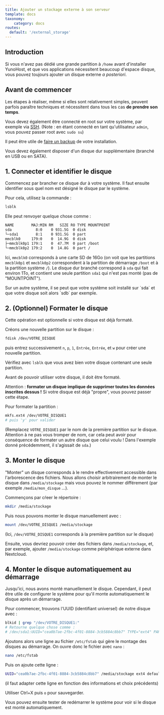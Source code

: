 ```yaml
---
title: Ajouter un stockage externe à son serveur
template: docs
taxonomy:
    category: docs
routes:
  default: '/external_storage'
---
```


## Introduction

Si vous n'avez pas dédié une grande partition à `/home` avant d'installer YunoHost, et que vos applications nécessitent beaucoup d'espace disque, vous pouvez toujours ajouter un disque externe *a posteriori*.

## Avant de commencer

Les étapes à réaliser, même si elles sont relativement simples, peuvent parfois paraître techniques et nécessitent dans tous les cas **de prendre son temps**.

Vous devez également être connecté en root sur votre système, par exemple via [SSH](/ssh). (Note : en étant connecté en tant qu'utilisateur `admin`, vous pouvez passer root avec `sudo su`)

Il peut être utile de [faire un backup](/backup) de votre installation.

Vous devez également disposer d'un disque dur supplémentaire (branché en USB ou en SATA).

## 1. Connecter et identifier le disque

Commencez par brancher ce disque dur à votre système. Il faut ensuite identifier sous quel nom est désigné le disque par le système.

Pour cela, utilisez la commande :

```bash
lsblk
```

Elle peut renvoyer quelque chose comme :

```bash
NAME        MAJ:MIN RM   SIZE RO TYPE MOUNTPOINT
sda           8:0    0 931.5G  0 disk
└─sda1        8:1    0 931.5G  0 part
mmcblk0     179:0    0  14.9G  0 disk
├─mmcblk0p1 179:1    0  47.7M  0 part /boot
└─mmcblk0p2 179:2    0  14.8G  0 part /
```

Ici, `mmcblk0` corresponds à une carte SD de 16Go (on voit que les partitions `mmcblk0p1` et `mmcblk0p2` correspondent à la partition de démarrage `/boot` et à la partition système `/`). Le disque dur branché correspond à `sda` qui fait environ 1To, et contient une seule partition `sda1` qui n'est pas monté (pas de "MOUNTPOINT").

<div class="alert alert-warning" markdown="1">
<span class="glyphicon glyphicon-warning-sign"></span> Sur un autre système, il se peut que votre système soit installé sur `sda` et que votre disque soit alors `sdb` par exemple.
</div>

## 2. (Optionnel) Formater le disque

Cette opération est optionnelle si votre disque est déjà formaté.

Créons une nouvelle partition sur le disque :

```bash
fdisk /dev/VOTRE_DISQUE
```

puis entrez successivement `n`, `p`, `1`, `Entrée`, `Entrée`, et `w` pour créer une nouvelle partition.

Vérifiez avec `lsblk` que vous avez bien votre disque contenant une seule partition.

Avant de pouvoir utiliser votre disque, il doit être formaté.

Attention : **formater un disque implique de supprimer toutes les données inscrites dessus !** Si votre disque est déjà "propre", vous pouvez passer cette étape.

Pour formater la partition :

```bash
mkfs.ext4 /dev/VOTRE_DISQUE1
# puis 'y' pour valider
```

(Remplacez `VOTRE_DISQUE1` par le nom de la première partition sur le disque. Attention à ne pas vous tromper de nom, car cela peut avoir pour conséquence de formater un autre disque que celui voulu ! Dans l'exemple donné précédemment, il s'agissait de `sda`.)


## 3. Monter le disque

"Monter" un disque corresponds à le rendre effectivement accessible dans l'arborescence des fichiers. Nous allons choisir arbitrairement de monter le disque dans `/media/stockage` mais vous pouvez le nommer différement (par exemple `/media/mon_disque` ...).

Commençons par cŕeer le répertoire :
```bash
mkdir /media/stockage
```

Puis nous pouvons monter le disque manuellement avec :

```bash
mount /dev/VOTRE_DISQUE1 /media/stockage
```

(Ici, `/dev/VOTRE_DISQUE1` corresponds à la première partition sur le disque)

Ensuite, vous devriez pouvoir créer des fichiers dans `/media/stockage`, et, par exemple, ajouter `/media/stockage` comme périphérique externe dans Nextcloud.

## 4. Monter le disque automatiquement au démarrage

Jusqu'ici, nous avons monté manuellement le disque. Cependant, il peut être utile de configurer le système pour qu'il monte automatiquement le disque après un démarrage.

Pour commencer, trouvons l'UUID (identifiant universel) de notre disque avec :

```bash
blkid | grep "/dev/VOTRE_DISQUE1:"
# Retourne quelque chose comme :
# /dev/sda1:UUID="cea0b7ae-2fbc-4f01-8884-3cb5884c8bb7" TYPE="ext4" PARTUUID="34e4b02c-02"
```

Ajoutons alors une ligne au fichier `/etc/fstab` qui gère le montage des disques au démarrage. On ouvre donc le fichier avec `nano` :

```bash
nano /etc/fstab
```

Puis on ajoute cette ligne :

```bash
UUID="cea0b7ae-2fbc-4f01-8884-3cb5884c8bb7" /media/stockage ext4 defaults,nofail 0 0
```

(il faut adapter cette ligne en fonction des informations et choix précédents)

Utiliser Ctrl+X puis `o` pour sauvegarder.

Vous pouvez ensuite tester de redémarrer le système pour voir si le disque est monté automatiquement.

